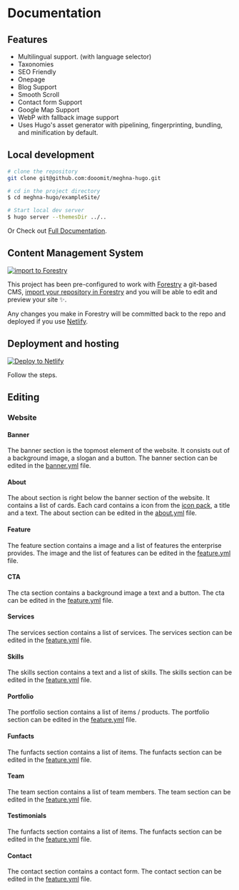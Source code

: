 # Documentation

## Features
- Multilingual support. (with language selector)
- Taxonomies
- SEO Friendly
- Onepage
- Blog Support
- Smooth Scroll
- Contact form Support
- Google Map Support
- WebP with fallback image support
- Uses Hugo's asset generator with pipelining, fingerprinting, bundling, and minification by default.


## Local development

```bash
# clone the repository
git clone git@github.com:dooomit/meghna-hugo.git

# cd in the project directory
$ cd meghna-hugo/exampleSite/

# Start local dev server
$ hugo server --themesDir ../..
```
Or Check out [Full Documentation](https://docs.gethugothemes.com/meghna/?ref=github).

## Content Management System

[![import to
Forestry](https://assets.forestry.io/import-to-forestryK.svg)](https://app.forestry.io/quick-start?repo=themefisher/meghna-hugo&engine=hugo&version=0.80.0)

This project has been pre-configured to work with [Forestry](https://forestry.io) a git-based CMS, [import your
repository in Forestry](https://app.forestry.io/quick-start?repo=themefisher/meghna-hugo&engine=hugo&version=0.80.0) and
you will be able to edit and preview your site ✨.

Any changes you make in Forestry will be committed back to the repo and deployed if you use [Netlify](#netlify).

## Deployment and hosting

[![Deploy to
Netlify](https://www.netlify.com/img/deploy/button.svg)](https://app.netlify.com/start/deploy?repository=https://github.com/themefisher/meghna-hugo)

Follow the steps.

## Editing

### Website

#### Banner
The banner section is the topmost element of the website.
It consists out of a background image, a slogan and a button.
The banner section can be edited in the [banner.yml](exampleSite/data/de/banner.yml) file.

#### About
The about section is right below the banner section of the website.
It contains a list of cards.
Each card contains a icon from the [icon pack](https://themify.me/themify-icons), a title and a text.
The about section can be edited in the [about.yml](exampleSite/data/de/about.yml) file.

#### Feature
The feature section contains a image and a list of features the enterprise provides.
The image and the list of features can be edited in the [feature.yml](exampleSite/data/de/feature.yml) file.

#### CTA
The cta section contains a background image a text and a button.
The cta can be edited in the [feature.yml](exampleSite/data/de/cta.yml) file.

#### Services
The services section contains a list of services.
The services section can be edited in the [feature.yml](exampleSite/data/de/service.yml) file.

#### Skills
The skills section contains a text and a list of skills.
The skills section can be edited in the [feature.yml](exampleSite/data/de/skill.yml) file.

#### Portfolio
The portfolio section contains a list of items / products.
The portfolio section can be edited in the [feature.yml](exampleSite/data/de/portfolio.yml) file.

#### Funfacts
The funfacts section contains a list of items.
The funfacts section can be edited in the [feature.yml](exampleSite/data/de/funfacts.yml) file.

#### Team
The team section contains a list of team members.
The team section can be edited in the [feature.yml](exampleSite/data/de/funfacts.yml) file.

#### Testimonials
The funfacts section contains a list of items.
The funfacts section can be edited in the [feature.yml](exampleSite/data/de/funfacts.yml) file.

#### Contact
The contact section contains a contact form.
The contact section can be edited in the [feature.yml](exampleSite/data/de/contact.yml) file.
